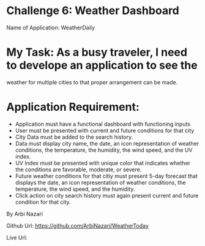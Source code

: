 # Challenge 6: Weather Dashboard

Name of Application: WeatherDaily

# My Task: As a busy traveler, I need to develope an application to see the
weather for multiple cities to that proper arrangement can be made.


# Application Requirement:

 - Application must have a functional dashboard with functioning inputs
 - User must be presented with current and future conditions for that city
 - City Data must be added to the search history.
 - Data must display city name, the date, an icon representation of weather conditions, the 
   temperature, the humidity, the wind speed, and the UV index.
 - UV Index must be presented with unique color that indicates whether the 
   conditions are favorable, moderate, or severe.
 - Future weather conditions for that citiy must present  5-day forecast that 
   displays the date, an icon representation of weather conditions, the 
   temperature, the wind speed, and the humidity.
 - Click action on city search history must again present current and future
   condition for that city.

By Arbi Nazari

Github Url: https://github.com/ArbiNazari/WeatherToday

Live Url:


